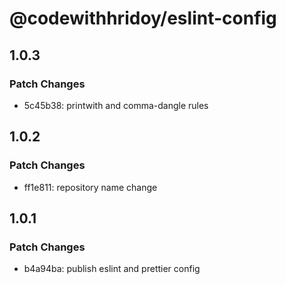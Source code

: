 # @codewithhridoy/eslint-config

## 1.0.3

### Patch Changes

- 5c45b38: printwith and comma-dangle rules

## 1.0.2

### Patch Changes

- ff1e811: repository name change

## 1.0.1

### Patch Changes

- b4a94ba: publish eslint and prettier config
